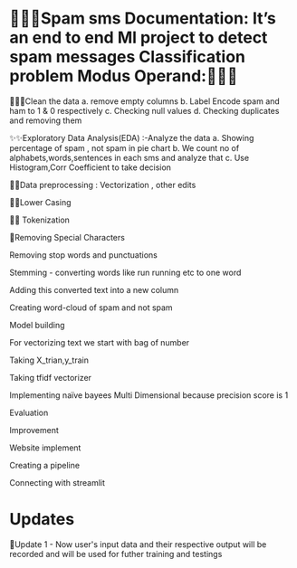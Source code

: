 🌟🌟🌟Spam sms Documentation:  It’s an end to end Ml project to detect spam messages Classification problem Modus Operand:🌟🌟🌟
==================================================
💖💖💖Clean the data a. remove empty columns b. Label Encode spam and ham to 1 & 0 respectively c. Checking null values d. Checking duplicates and removing them

✨✨Exploratory Data Analysis(EDA) :-Analyze the data a. Showing percentage of spam , not spam in pie chart b. We count no of alphabets,words,sentences in each sms and analyze that c. Use Histogram,Corr Coefficient to take decision

🎉🎉Data preprocessing : Vectorization , other edits

💫💫Lower Casing

💖💖 Tokenization

🎁Removing Special Characters

Removing stop words and punctuations

Stemming - converting words like run running etc to one word

Adding this converted text into a new column

Creating word-cloud of spam and not spam

Model building

For vectorizing text we start with bag of number

Taking X_trian,y_train

Taking tfidf vectorizer

Implementing naïve bayees Multi Dimensional because precision score is 1

Evaluation

Improvement

Website implement

Creating a pipeline

Connecting with streamlit

Updates
=======================================================
🎉Update 1 - Now user's input data and their respective output will be recorded and will be used for futher training and testings

